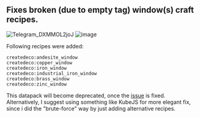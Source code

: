 ## Fixes broken (due to empty tag) window(s) craft recipes.

![Telegram_DXMMOL2joJ](https://github.com/TheGiga/createdeco-window-crafts/assets/49173264/0a1eeb4a-38bd-4d39-86c8-15cb104a8776)
![image](https://github.com/TheGiga/createdeco-window-crafts/assets/49173264/a33c95cd-efd8-4feb-b914-8b938200b97b)

Following recipes were added:
```
createdeco:andesite_window
createdeco:copper_window
createdeco:iron_window
createdeco:industrial_iron_window
createdeco:brass_window
createdeco:zinc_window
```

This datapack will become deprecated, once the [issue](https://github.com/talrey/CreateDeco/issues/106) is fixed.
Alternatively, I suggest using something like KubeJS for more elegant fix, since i did the "brute-force" way by just adding alternative recipes.

